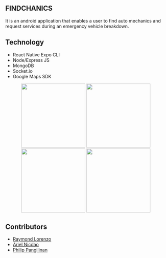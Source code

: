 ## FINDCHANICS

It is an android application that enables a user to find auto mechanics and request services during an emergency vehicle breakdown.

## Technology

- React Native Expo CLI
- Node/Express JS
- MongoDB
- Socket.io
- Google Maps SDK

<p align="center">
  <img src="https://user-images.githubusercontent.com/83263201/156687969-9ccb6663-cbb5-4544-9cde-218ff20be087.jpg" width="200" height="200">
  <img src="https://user-images.githubusercontent.com/83263201/156687973-9af732fd-c139-4690-b0d2-21185ebc30ea.jpg" width="200" height="200">
  <img src="https://user-images.githubusercontent.com/83263201/156687980-4c159961-ecd8-4894-9f4f-52c8f7a08f71.jpg" width="200" height="200">
  <img src="https://user-images.githubusercontent.com/83263201/156687986-04dac61a-c3f8-4711-82e6-0b9903b1c978.jpg" width="200" height="200">
</p>

## Contributors

- [Raymond Lorenzo](https://github.com/lianagi)
- [Ariel Nicdao](https://github.com/Ayeah21)
- [Philip Pangilinan](https://www.facebook.com/philip.taruc)
